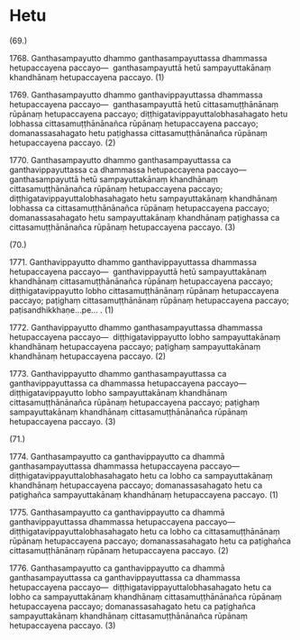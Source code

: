 

# Hetu







(69.)

1768\. Ganthasampayutto dhammo ganthasampayuttassa dhammassa hetupaccayena paccayo—  ganthasampayuttā hetū sampayuttakānaṃ khandhānaṃ hetupaccayena paccayo. (1)

1769\. Ganthasampayutto dhammo ganthavippayuttassa dhammassa hetupaccayena paccayo—  ganthasampayuttā hetū cittasamuṭṭhānānaṃ rūpānaṃ hetupaccayena paccayo; diṭṭhigatavippayuttalobhasahagato hetu lobhassa cittasamuṭṭhānānañca rūpānaṃ hetupaccayena paccayo; domanassasahagato hetu paṭighassa cittasamuṭṭhānānañca rūpānaṃ hetupaccayena paccayo. (2)

1770\. Ganthasampayutto dhammo ganthasampayuttassa ca ganthavippayuttassa ca dhammassa hetupaccayena paccayo—  ganthasampayuttā hetū sampayuttakānaṃ khandhānaṃ cittasamuṭṭhānānañca rūpānaṃ hetupaccayena paccayo; diṭṭhigatavippayuttalobhasahagato hetu sampayuttakānaṃ khandhānaṃ lobhassa ca cittasamuṭṭhānānañca rūpānaṃ hetupaccayena paccayo; domanassasahagato hetu sampayuttakānaṃ khandhānaṃ paṭighassa ca cittasamuṭṭhānānañca rūpānaṃ hetupaccayena paccayo. (3)

(70.)

1771\. Ganthavippayutto dhammo ganthavippayuttassa dhammassa hetupaccayena paccayo—  ganthavippayuttā hetū sampayuttakānaṃ khandhānaṃ cittasamuṭṭhānānañca rūpānaṃ hetupaccayena paccayo; diṭṭhigatavippayutto lobho cittasamuṭṭhānānaṃ rūpānaṃ hetupaccayena paccayo; paṭighaṃ cittasamuṭṭhānānaṃ rūpānaṃ hetupaccayena paccayo; paṭisandhikkhaṇe…pe… . (1)

1772\. Ganthavippayutto dhammo ganthasampayuttassa dhammassa hetupaccayena paccayo—  diṭṭhigatavippayutto lobho sampayuttakānaṃ khandhānaṃ hetupaccayena paccayo; paṭighaṃ sampayuttakānaṃ khandhānaṃ hetupaccayena paccayo. (2)

1773\. Ganthavippayutto dhammo ganthasampayuttassa ca ganthavippayuttassa ca dhammassa hetupaccayena paccayo—  diṭṭhigatavippayutto lobho sampayuttakānaṃ khandhānaṃ cittasamuṭṭhānānañca rūpānaṃ hetupaccayena paccayo; paṭighaṃ sampayuttakānaṃ khandhānaṃ cittasamuṭṭhānānañca rūpānaṃ hetupaccayena paccayo. (3)

(71.)

1774\. Ganthasampayutto ca ganthavippayutto ca dhammā ganthasampayuttassa dhammassa hetupaccayena paccayo—  diṭṭhigatavippayuttalobhasahagato hetu ca lobho ca sampayuttakānaṃ khandhānaṃ hetupaccayena paccayo; domanassasahagato hetu ca paṭighañca sampayuttakānaṃ khandhānaṃ hetupaccayena paccayo. (1)

1775\. Ganthasampayutto ca ganthavippayutto ca dhammā ganthavippayuttassa dhammassa hetupaccayena paccayo—  diṭṭhigatavippayuttalobhasahagato hetu ca lobho ca cittasamuṭṭhānānaṃ rūpānaṃ hetupaccayena paccayo; domanassasahagato hetu ca paṭighañca cittasamuṭṭhānānaṃ rūpānaṃ hetupaccayena paccayo. (2)

1776\. Ganthasampayutto ca ganthavippayutto ca dhammā ganthasampayuttassa ca ganthavippayuttassa ca dhammassa hetupaccayena paccayo—  diṭṭhigatavippayuttalobhasahagato hetu ca lobho ca sampayuttakānaṃ khandhānaṃ cittasamuṭṭhānānañca rūpānaṃ hetupaccayena paccayo; domanassasahagato hetu ca paṭighañca sampayuttakānaṃ khandhānaṃ cittasamuṭṭhānānañca rūpānaṃ hetupaccayena paccayo. (3)



